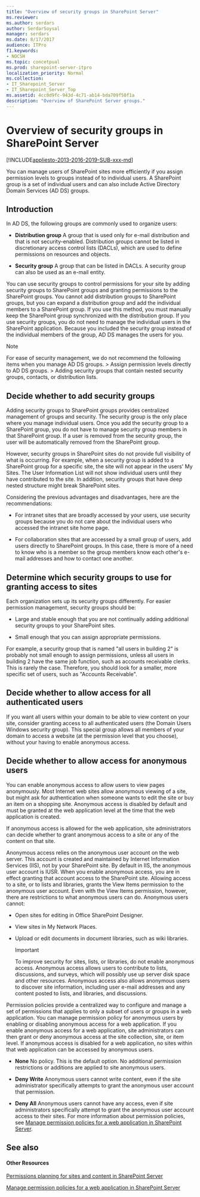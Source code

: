 ```yaml
---
title: "Overview of security groups in SharePoint Server"
ms.reviewer: 
ms.author: serdars
author: SerdarSoysal
manager: serdars
ms.date: 8/17/2017
audience: ITPro
f1.keywords:
- NOCSH
ms.topic: concetpual
ms.prod: sharepoint-server-itpro
localization_priority: Normal
ms.collection:
- IT_Sharepoint_Server
- IT_Sharepoint_Server_Top
ms.assetid: 4cc0d9fc-943d-4c71-ab14-bda709f50f1a
description: "Overview of SharePoint Server groups."
---
```


# Overview of security groups in SharePoint Server

[!INCLUDE[appliesto-2013-2016-2019-SUB-xxx-md](../includes/appliesto-2013-2016-2019-SUB-xxx-md.md)]
  
You can manage users of SharePoint sites more efficiently if you assign permission levels to groups instead of to individual users. A SharePoint group is a set of individual users and can also include Active Directory Domain Services (AD DS) groups.
    
## Introduction

In AD DS, the following groups are commonly used to organize users: 
  
- **Distribution group** A group that is used only for e-mail distribution and that is not security-enabled. Distribution groups cannot be listed in discretionary access control lists (DACLs), which are used to define permissions on resources and objects. 
    
- **Security group** A group that can be listed in DACLs. A security group can also be used as an e-mail entity. 
    
You can use security groups to control permissions for your site by adding security groups to SharePoint groups and granting permissions to the SharePoint groups. You cannot add distribution groups to SharePoint groups, but you can expand a distribution group and add the individual members to a SharePoint group. If you use this method, you must manually keep the SharePoint group synchronized with the distribution group. If you use security groups, you do not need to manage the individual users in the SharePoint application. Because you included the security group instead of the individual members of the group, AD DS manages the users for you. 
  
> [!NOTE]
>  For ease of security management, we do not recommend the following items when you manage AD DS groups. >  Assign permission levels directly to AD DS groups. >  Adding security groups that contain nested security groups, contacts, or distribution lists. 
  
## Decide whether to add security groups
<a name="section1"> </a>

Adding security groups to SharePoint groups provides centralized management of groups and security. The security group is the only place where you manage individual users. Once you add the security group to a SharePoint group, you do not have to manage security group members in that SharePoint group. If a user is removed from the security group, the user will be automatically removed from the SharePoint group.
  
However, security groups in SharePoint sites do not provide full visibility of what is occurring. For example, when a security group is added to a SharePoint group for a specific site, the site will not appear in the users' My Sites. The User Information List will not show individual users until they have contributed to the site. In addition, security groups that have deep nested structure might break SharePoint sites.
  
Considering the previous advantages and disadvantages, here are the recommendations:
  
- For intranet sites that are broadly accessed by your users, use security groups because you do not care about the individual users who accessed the intranet site home page.
    
- For collaboration sites that are accessed by a small group of users, add users directly to SharePoint groups. In this case, there is more of a need to know who is a member so the group members know each other's e-mail addresses and how to contact one another.
    
## Determine which security groups to use for granting access to sites
<a name="section1.1"> </a>

Each organization sets up its security groups differently. For easier permission management, security groups should be: 
  
- Large and stable enough that you are not continually adding additional security groups to your SharePoint sites. 
    
- Small enough that you can assign appropriate permissions. 
    
For example, a security group that is named "all users in building 2" is probably not small enough to assign permissions, unless all users in building 2 have the same job function, such as accounts receivable clerks. This is rarely the case. Therefore, you should look for a smaller, more specific set of users, such as "Accounts Receivable".
  
## Decide whether to allow access for all authenticated users
<a name="section2"> </a>

If you want all users within your domain to be able to view content on your site, consider granting access to all authenticated users (the Domain Users Windows security group). This special group allows all members of your domain to access a website (at the permission level that you choose), without your having to enable anonymous access. 
  
## Decide whether to allow access for anonymous users
<a name="section3"> </a>

You can enable anonymous access to allow users to view pages anonymously. Most Internet web sites allow anonymous viewing of a site, but might ask for authentication when someone wants to edit the site or buy an item on a shopping site. Anonymous access is disabled by default and must be granted at the web application level at the time that the web application is created.
  
If anonymous access is allowed for the web application, site administrators can decide whether to grant anonymous access to a site or any of the content on that site. 
  
Anonymous access relies on the anonymous user account on the web server. This account is created and maintained by Internet Information Services (IIS), not by your SharePoint site. By default in IIS, the anonymous user account is IUSR. When you enable anonymous access, you are in effect granting that account access to the SharePoint site. Allowing access to a site, or to lists and libraries, grants the View Items permission to the anonymous user account. Even with the View Items permission, however, there are restrictions to what anonymous users can do. Anonymous users cannot: 
  
- Open sites for editing in Office SharePoint Designer.
    
- View sites in My Network Places.
    
- Upload or edit documents in document libraries, such as wiki libraries. 
    
    > [!IMPORTANT]
    > To improve security for sites, lists, or libraries, do not enable anonymous access. Anonymous access allows users to contribute to lists, discussions, and surveys, which will possibly use up server disk space and other resources. Anonymous access also allows anonymous users to discover site information, including user e-mail addresses and any content posted to lists, and libraries, and discussions. 
  
Permission policies provide a centralized way to configure and manage a set of permissions that applies to only a subset of users or groups in a web application. You can manage permission policy for anonymous users by enabling or disabling anonymous access for a web application. If you enable anonymous access for a web application, site administrators can then grant or deny anonymous access at the site collection, site, or item level. If anonymous access is disabled for a web application, no sites within that web application can be accessed by anonymous users. 
  
- **None** No policy. This is the default option. No additional permission restrictions or additions are applied to site anonymous users. 
    
- **Deny Write** Anonymous users cannot write content, even if the site administrator specifically attempts to grant the anonymous user account that permission. 
    
- **Deny All** Anonymous users cannot have any access, even if site administrators specifically attempt to grant the anonymous user account access to their sites. For more information about permission policies, see [Manage permission policies for a web application in SharePoint Server](../administration/manage-permission-policies-for-a-web-application.md).
    
## See also
<a name="section3"> </a>

#### Other Resources

[Permissions planning for sites and content in SharePoint Server](./permissions-planning-for-sites-and-content.md)
  
[Manage permission policies for a web application in SharePoint Server](../administration/manage-permission-policies-for-a-web-application.md)
